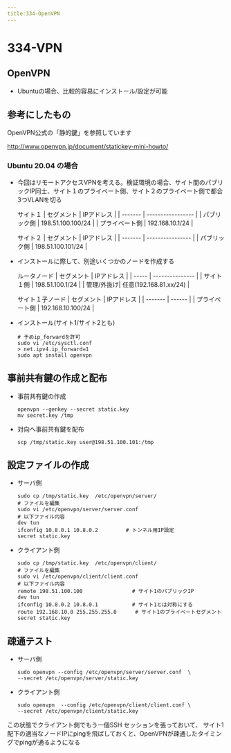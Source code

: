 ```yaml
---
title:334-OpenVPN
---
```


# 334-VPN


## OpenVPN

- Ubuntuの場合、比較的容易にインストール/設定が可能

## 参考にしたもの

OpenVPN公式の「静的鍵」を参照しています

http://www.openvpn.jp/document/statickey-mini-howto/

### Ubuntu 20.04 の場合

- 今回はリモートアクセスVPNを考える。検証環境の場合、サイト間のパブリックIP同士、サイト１のプライベート側、サイト２のプライベート側で都合3つVLANを切る
  
  サイト１
  | セグメント   | IPアドレス            |
  | ------- | ----------------- |
  | パブリック側  | 198.51.100.100/24 |
  | プライベート側 | 192.168.10.1/24   |
  
  サイト２
  | セグメント   | IPアドレス           |
  | ------- | ---------------- |
  | パブリック側  | 198.51.100.101/24 |

- インストールに際して、別途いくつかのノードを作成する

  ルータノード
  | セグメント | IPアドレス          |
  | ----- | --------------- |
  | サイト１側 | 198.51.100.1/24 |
  | 管理/外抜け| 任意(192.168.81.xx/24) |
 
  サイト１子ノード
  | セグメント   | IPアドレス |
  | ------- | ------ |
  | プライベート側 | 192.168.10.100/24       |

- インストール(サイト1/サイト2とも)
  
  ```
  # 予めip_forwardを許可
  sudo vi /etc/sysctl.conf
  > net.ipv4.ip_forward=1
  sudo apt install openvpn
  ```

## 事前共有鍵の作成と配布

- 事前共有鍵の作成

  ```
  openvpn --genkey --secret static.key
  mv secret.key /tmp
  ```
- 対向へ事前共有鍵を配布

  ```
  scp /tmp/static.key user@198.51.100.101:/tmp
  ```

## 設定ファイルの作成

- サーバ側
  
  ```
  sudo cp /tmp/static.key  /etc/openvpn/server/
  # ファイルを編集
  sudo vi /etc/openvpn/server/server.conf
  # 以下ファイル内容
  dev tun
  ifconfig 10.8.0.1 10.8.0.2         # トンネル用IP設定
  secret static.key
  ```

- クライアント側

  ```
  sudo cp /tmp/static.key  /etc/openvpn/client/
  # ファイルを編集
  sudo vi /etc/openvpn/client/client.conf
  # 以下ファイル内容
  remote 198.51.100.100                # サイト1のパブリックIP
  dev tun
  ifconfig 10.8.0.2 10.8.0.1           # サイト1とは対称にする
  route 192.168.10.0 255.255.255.0      # サイト1のプライベートセグメント
  secret static.key
  ```

## 疎通テスト

- サーバ側
  ```
  sudo openvpn --config /etc/openvpn/server/server.conf  \
  --secret /etc/openvpn/server/static.key
  ```
- クライアント側
  ```
  sudo openvpn  --config /etc/openvpn/client/client.conf \
  --secret /etc/openvpn/client/static.key
  ```

この状態でクライアント側でもう一個SSH セッションを張っておいて、
サイト1配下の適当なノードIPにpingを飛ばしておくと、OpenVPNが疎通したタイミングでpingが通るようになる